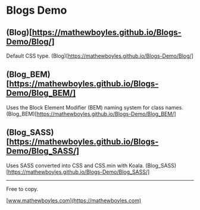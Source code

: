 # Blogs Demo

## (Blog)[https://mathewboyles.github.io/Blogs-Demo/Blog/]
Default CSS type.
(Blog)[https://mathewboyles.github.io/Blogs-Demo/Blog/]

## (Blog_BEM)[https://mathewboyles.github.io/Blogs-Demo/Blog_BEM/]
Uses the Block Element Modifier (BEM) naming system for class names.
(Blog_BEM)[https://mathewboyles.github.io/Blogs-Demo/Blog_BEM/]

## (Blog_SASS)[https://mathewboyles.github.io/Blogs-Demo/Blog_SASS/]
Uses SASS converted into CSS and CSS.min with Koala.
(Blog_SASS)[https://mathewboyles.github.io/Blogs-Demo/Blog_SASS/]

---

Free to copy.

[www.mathewboyles.com](https://mathewboyles.com)

